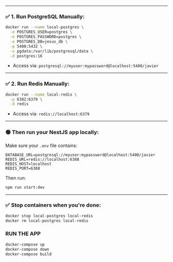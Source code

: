 
---

### ✅ 1. Run **PostgreSQL** Manually:

```bash
docker run --name local-postgres \
  -e POSTGRES_USER=postgres \
  -e POSTGRES_PASSWORD=postgres \
  -e POSTGRES_DB=jesus_db \
  -p 5400:5432 \
  -v pgdata:/var/lib/postgresql/data \
  -d postgres:16
```

- Access via: `postgresql://myuser:mypassword@localhost:5400/javier`

---

### ✅ 2. Run **Redis** Manually:

```bash
docker run --name local-redis \
  -p 6382:6379 \
  -d redis
```

- Access via: `redis://localhost:6379`

---

### 🟢 Then run your NestJS app locally:

Make sure your `.env` file contains:

```env
DATABASE_URL=postgresql://myuser:mypassword@localhost:5400/javier
REDIS_URL=redis://localhost:6388
REDIS_HOST=localhost
REDIS_PORT=6388
```

Then run:

```bash
npm run start:dev
```

---

### ✅ Stop containers when you're done:

```bash
docker stop local-postgres local-redis
docker rm local-postgres local-redis
```

### RUN THE APP
```bash
docker-compose up
docker-compose down
docker-compose build
```